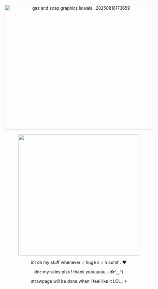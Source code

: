<p align="center">
 <img width="491" height="413" alt="gaz and soap graphics lalalala _20250816173659" src="https://github.com/user-attachments/assets/0ecd198b-ddec-457c-a54e-f11191119a2d"



 


</p>


<p align="center">
<img width="400" height=400 src="https://github.com/user-attachments/assets/43d48002-37eb-4c12-aee9-159438bd09bb"




</p>



<p align="center">
	int on my stuff whenever .ᐟ huge c + h comf . ♥

<p align= "center">
dnc my skins plss ! thank yoouuuuu.. (✿^‿^)

<p align= "center">
strawpage will be done when i feel like it LOL . 🌀
